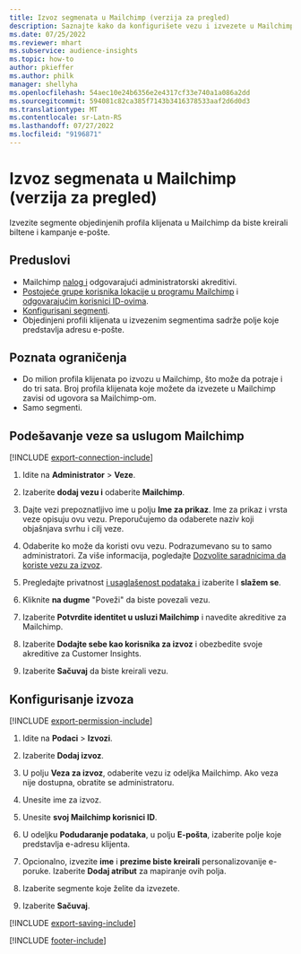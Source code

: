 ```yaml
---
title: Izvoz segmenata u Mailchimp (verzija za pregled)
description: Saznajte kako da konfigurišete vezu i izvezete u Mailchimp.
ms.date: 07/25/2022
ms.reviewer: mhart
ms.subservice: audience-insights
ms.topic: how-to
author: pkieffer
ms.author: philk
manager: shellyha
ms.openlocfilehash: 54aec10e24b6356e2e4317cf33e740a1a086a2dd
ms.sourcegitcommit: 594081c82ca385f7143b3416378533aaf2d6d0d3
ms.translationtype: MT
ms.contentlocale: sr-Latn-RS
ms.lasthandoff: 07/27/2022
ms.locfileid: "9196871"
---
```

# <a name="export-segments-to-mailchimp-preview"></a>Izvoz segmenata u Mailchimp (verzija za pregled)

Izvezite segmente objedinjenih profila klijenata u Mailchimp da biste kreirali biltene i kampanje e-pošte.

## <a name="prerequisites"></a>Preduslovi

- Mailchimp [nalog i](https://mailchimp.com/) odgovarajući administratorski akreditivi.
- [Postojeće grupe korisnika lokacije u programu Mailchimp](https://mailchimp.com/help/create-audience/) i [odgovarajućim korisnici ID-ovima](https://mailchimp.com/help/find-audience-id/).
- [Konfigurisani segmenti](segments.md).
- Objedinjeni profili klijenata u izvezenim segmentima sadrže polje koje predstavlja adresu e-pošte.

## <a name="known-limitations"></a>Poznata ograničenja

- Do milion profila klijenata po izvozu u Mailchimp, što može da potraje i do tri sata. Broj profila klijenata koje možete da izvezete u Mailchimp zavisi od ugovora sa Mailchimp-om.
- Samo segmenti.

## <a name="set-up-connection-to-mailchimp"></a>Podešavanje veze sa uslugom Mailchimp

[!INCLUDE [export-connection-include](includes/export-connection-admn.md)]

1. Idite na **Administrator** > **Veze**.

1. Izaberite **dodaj vezu i** odaberite **Mailchimp**.

1. Dajte vezi prepoznatljivo ime u polju **Ime za prikaz**. Ime za prikaz i vrsta veze opisuju ovu vezu. Preporučujemo da odaberete naziv koji objašnjava svrhu i cilj veze.

1. Odaberite ko može da koristi ovu vezu. Podrazumevano su to samo administratori. Za više informacija, pogledajte [Dozvolite saradnicima da koriste vezu za izvoz](connections.md#allow-contributors-to-use-a-connection-for-exports).

1. Pregledajte privatnost [i usaglašenost podataka i](connections.md#data-privacy-and-compliance) izaberite I **slažem se**.

1. Kliknite **na dugme** "Poveži" da biste povezali vezu.

1. Izaberite **Potvrdite identitet u usluzi Mailchimp** i navedite akreditive za Mailchimp.

1. Izaberite **Dodajte sebe kao korisnika za izvoz** i obezbedite svoje akreditive za Customer Insights.

1. Izaberite **Sačuvaj** da biste kreirali vezu.

## <a name="configure-an-export"></a>Konfigurisanje izvoza

[!INCLUDE [export-permission-include](includes/export-permission.md)]

1. Idite na **Podaci** > **Izvozi**.

1. Izaberite **Dodaj izvoz**.

1. U polju **Veza za izvoz**, odaberite vezu iz odeljka Mailchimp. Ako veza nije dostupna, obratite se administratoru.

1. Unesite ime za izvoz.

1. Unesite **svoj Mailchimp korisnici ID**.

1. U odeljku **Podudaranje podataka**, u polju **E-pošta**, izaberite polje koje predstavlja e-adresu klijenta.

1. Opcionalno, izvezite **ime** i **prezime biste kreirali** personalizovanije e-poruke. Izaberite **Dodaj atribut** za mapiranje ovih polja.

1. Izaberite segmente koje želite da izvezete.

1. Izaberite **Sačuvaj**.

[!INCLUDE [export-saving-include](includes/export-saving.md)]

[!INCLUDE [footer-include](includes/footer-banner.md)]
